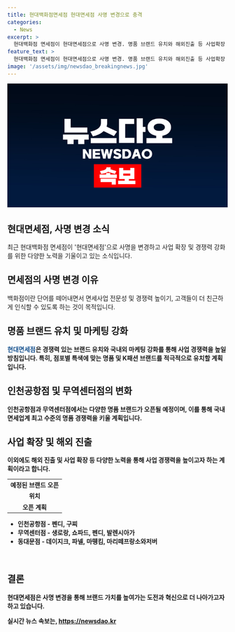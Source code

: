 ```yaml
---
title: 현대백화점면세점 현대면세점 사명 변경으로 충격
categories:
  - News
excerpt: >
  현대백화점 면세점이 현대면세점으로 사명 변경. 명품 브랜드 유치와 해외진출 등 사업확장 적극 검토. 인천공항점에 펜디·구찌 부티크 오픈, 루이비통·샤넬 등과 함께 22개 명품 브랜드 보유 예정. 무역센터점과 동대문점도 해외 브랜드 오픈으로 관광객 공략 전략. 기업의 브랜드 가치를 높이기 위한 혁신 발판 마련.
feature_text: >
  현대백화점 면세점이 현대면세점으로 사명 변경. 명품 브랜드 유치와 해외진출 등 사업확장 적극 검토. 인천공항점에 펜디·구찌 부티크 오픈, 루이비통·샤넬 등과 함께 22개 명품 브랜드 보유 예정. 무역센터점과 동대문점도 해외 브랜드 오픈으로 관광객 공략 전략. 기업의 브랜드 가치를 높이기 위한 혁신 발판 마련.
image: '/assets/img/newsdao_breakingnews.jpg'
---
```


<p><img src="/assets/img/newsdao_breakingnews.jpg" alt="implanttips 속보" /></p>

<h2 data-ke-size="size26">현대면세점, 사명 변경 소식</h2>

<p data-ke-size="size16">최근 현대백화점 면세점이 '현대면세점'으로 사명을 변경하고 사업 확장 및 경쟁력 강화를 위한 다양한 노력을 기울이고 있는 소식입니다.</p>

<h2 data-ke-size="size24">면세점의 사명 변경 이유</h2>

<p data-ke-size="size16">백화점이란 단어를 떼어내면서 면세사업 전문성 및 경쟁력 높이기, 고객들이 더 친근하게 인식할 수 있도록 하는 것이 목적입니다.</p>

<h2 data-ke-size="size24">명품 브랜드 유치 및 마케팅 강화</h2>

<p data-ke-size="size16"> <b><span style="color: #1a5490;">현대면세점</span><b>은 경쟁력 있는 브랜드 유치와 국내외 마케팅 강화를 통해 사업 경쟁력을 높일 방침입니다. 특히, 점포별 특색에 맞는 명품 및 K패션 브랜드를 적극적으로 유치할 계획입니다.</p>

<h2 data-ke-size="size24">인천공항점 및 무역센터점의 변화</h2>

<p data-ke-size="size16">인천공항점과 무역센터점에서는 다양한 명품 브랜드가 오픈될 예정이며, 이를 통해 국내 면세업계 최고 수준의 명품 경쟁력을 키울 계획입니다.</p>

<h2 data-ke-size="size24">사업 확장 및 해외 진출</h2>

<p data-ke-size="size16">이외에도 해외 진출 및 사업 확장 등 다양한 노력을 통해 사업 경쟁력을 높이고자 하는 계획이라고 합니다.</p>

<table>
  <tr>
    <td style="text-align: center; height: 17px;"><b>예정된 브랜드 오픈</b></td>
  </tr>
  <tr>
    <td style="text-align: center; height: 17px;"><b>위치</b></td>
  </tr>
  <tr>
    <td style="text-align: center; height: 17px;"><b>오픈 계획</b></td>
  </tr>
</table>

<ul>
  <li>인천공항점 - 펜디, 구찌</li>
  <li>무역센터점 - 생로랑, 쇼파드, 펜디, 발렌시아가</li>
  <li>동대문점 - 데이지크, 파넬, 마뗑킴, 마리떼프랑소와저버</li>
</ul>

<p data-ke-size="size16">&nbsp;</p>

<h2 data-ke-size="size24">결론</h2>

<p data-ke-size="size16">현대면세점은 사명 변경을 통해 브랜드 가치를 높여가는 도전과 혁신으로 더 나아가고자 하고 있습니다.</p>
실시간 뉴스 속보는, <a href="https://newsdao.kr" rel="dofollow">https://newsdao.kr</a>


